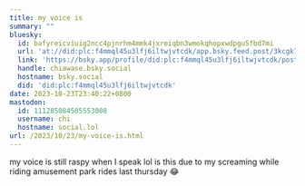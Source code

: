 ```yaml
---
title: my voice is
summary: ""
bluesky:
  id: bafyreicviuig2ncc4pjnrhm4mmk4jxreiqbn3wmokqhopxwdpgu5fbd7mi
  url: 'at://did:plc:f4mmql45u3lfj6iltwjvtcdk/app.bsky.feed.post/3kcgk7golzh2x'
  link: 'https://bsky.app/profile/did:plc:f4mmql45u3lfj6iltwjvtcdk/post/3kcgk7golzh2x'
  handle: chiawase.bsky.social
  hostname: bsky.social
  did: 'did:plc:f4mmql45u3lfj6iltwjvtcdk'
date: 2023-10-23T23:40:22+0800
mastodon:
  id: 111285084505553008
  username: chi
  hostname: social.lol
url: /2023/10/23/my-voice-is.html
---
```


my voice is still raspy when I speak lol is this due to my screaming while riding amusement park rides last thursday 😂

